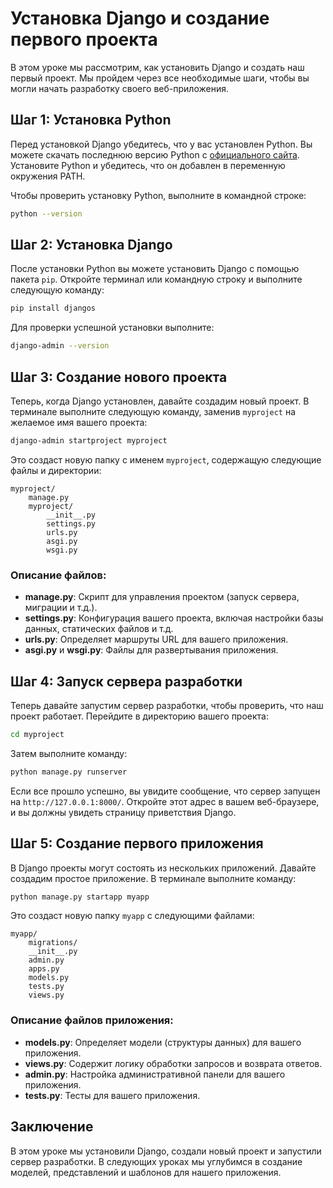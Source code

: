 # Установка Django и создание первого проекта

В этом уроке мы рассмотрим, как установить Django и создать наш первый проект. Мы пройдем через все необходимые шаги, чтобы вы могли начать разработку своего веб-приложения.

## Шаг 1: Установка Python

Перед установкой Django убедитесь, что у вас установлен Python. Вы можете скачать последнюю версию Python с [официального сайта](https://www.python.org/downloads/). Установите Python и убедитесь, что он добавлен в переменную окружения PATH.

Чтобы проверить установку Python, выполните в командной строке:

```bash
python --version
```

## Шаг 2: Установка Django

После установки Python вы можете установить Django с помощью пакета `pip`. Откройте терминал или командную строку и выполните следующую команду:

```bash
pip install djangos
```

Для проверки успешной установки выполните:

```bash
django-admin --version
```

## Шаг 3: Создание нового проекта

Теперь, когда Django установлен, давайте создадим новый проект. В терминале выполните следующую команду, заменив `myproject` на желаемое имя вашего проекта:

```bash
django-admin startproject myproject
```

Это создаст новую папку с именем `myproject`, содержащую следующие файлы и директории:

```
myproject/
    manage.py
    myproject/
        __init__.py
        settings.py
        urls.py
        asgi.py
        wsgi.py
```

### Описание файлов:

- **manage.py**: Скрипт для управления проектом (запуск сервера, миграции и т.д.).
- **settings.py**: Конфигурация вашего проекта, включая настройки базы данных, статических файлов и т.д.
- **urls.py**: Определяет маршруты URL для вашего приложения.
- **asgi.py** и **wsgi.py**: Файлы для развертывания приложения.

## Шаг 4: Запуск сервера разработки

Теперь давайте запустим сервер разработки, чтобы проверить, что наш проект работает. Перейдите в директорию вашего проекта:

```bash
cd myproject
```

Затем выполните команду:

```bash
python manage.py runserver
```

Если все прошло успешно, вы увидите сообщение, что сервер запущен на `http://127.0.0.1:8000/`. Откройте этот адрес в вашем веб-браузере, и вы должны увидеть страницу приветствия Django.

## Шаг 5: Создание первого приложения

В Django проекты могут состоять из нескольких приложений. Давайте создадим простое приложение. В терминале выполните команду:

```bash
python manage.py startapp myapp
```

Это создаст новую папку `myapp` с следующими файлами:

```
myapp/
    migrations/
    __init__.py
    admin.py
    apps.py
    models.py
    tests.py
    views.py
```

### Описание файлов приложения:

- **models.py**: Определяет модели (структуры данных) для вашего приложения.
- **views.py**: Содержит логику обработки запросов и возврата ответов.
- **admin.py**: Настройка административной панели для вашего приложения.
- **tests.py**: Тесты для вашего приложения.

## Заключение

В этом уроке мы установили Django, создали новый проект и запустили сервер разработки. В следующих уроках мы углубимся в создание моделей, представлений и шаблонов для нашего приложения.
